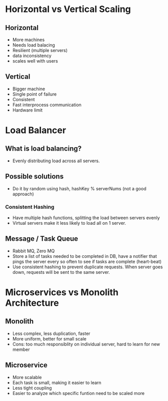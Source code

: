 # Horizontal vs Vertical Scaling

## Horizontal
* More machines
* Needs load balacing
* Resilient (multiple servers)
* data inconsistency
* scales well with users

## Vertical
* Bigger machine
* Single point of failure
* Consistent
* Fast interprocess communication 
* Hardware limit

# Load Balancer 


## What is load balancing?
* Evenly distributing load across all servers.

## Possible solutions
* Do it by random using hash, hashKey % serverNums (not a good approach)

### Consistent Hashing
* Have multiple hash functions, splitting the load between servers evenly
* Virtual servers make it less likely to load all on 1 server.

## Message / Task Queue
* Rabbit MQ, Zero MQ
* Store a list of tasks needed to be completed in DB, have a notifier that pings the server
every so often to see if tasks are complete (heart-beat)
* Use consistent hashing to prevent duplicate requests. When server goes down, requests will be sent to the 
same server.

# Microservices vs Monolith Architecture 

## Monolith
* Less complex, less duplication, faster
* More uniform, better for small scale 
* Cons: too much responsiblity on individual server, hard to learn for new member

## Microservice 
* More scalable
* Each task is small, making it easier to learn
* Less tight coupling
* Easier to analyze which specific funtion need to be scaled more

